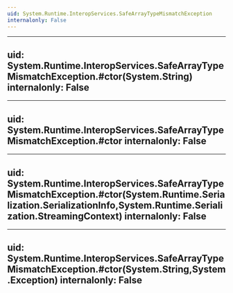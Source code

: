 ```yaml
---
uid: System.Runtime.InteropServices.SafeArrayTypeMismatchException
internalonly: False
---
```


---
uid: System.Runtime.InteropServices.SafeArrayTypeMismatchException.#ctor(System.String)
internalonly: False
---

---
uid: System.Runtime.InteropServices.SafeArrayTypeMismatchException.#ctor
internalonly: False
---

---
uid: System.Runtime.InteropServices.SafeArrayTypeMismatchException.#ctor(System.Runtime.Serialization.SerializationInfo,System.Runtime.Serialization.StreamingContext)
internalonly: False
---

---
uid: System.Runtime.InteropServices.SafeArrayTypeMismatchException.#ctor(System.String,System.Exception)
internalonly: False
---
